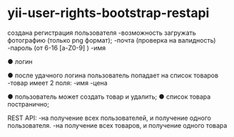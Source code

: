 yii-user-rights-bootstrap-restapi
=================================
создана регистрация пользователя 
 -возможность загружать фотографию (только png формат); 
 -почта (проверка на валидность) 
 -пароль (от 6-16 [a-Z0-9] ) 
 -имя
 
● логин 
 
● после удачного логина пользователь попадает на список товаров 
 -товар имеет 2 поля: 
 -имя 
 -цена 
 
● пользователь может создать товар и удалить; 
● список товара постранично; 
 
 REST API:
-на получение всех пользователей, и получение одного пользователя. 
-на получение всех товаров, и получение одного товара 
